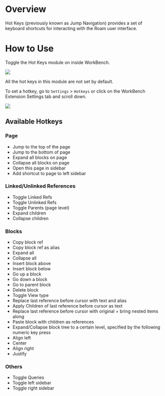 # Overview

Hot Keys (previously known as Jump Navigation) provides a set of keyboard shortcuts for interacting with the Roam user interface.

# How to Use

Toggle the Hot Keys module on inside WorkBench.

![](https://firebasestorage.googleapis.com/v0/b/firescript-577a2.appspot.com/o/imgs%2Fapp%2Froamjs%2FmcNVI3C5U_.png?alt=media&token=369636dc-5d0a-477e-9640-4241a0bb7978)

All the hot keys in this module are not set by default.

To set a hotkey, go to `Settings` > `Hotkeys` or click on the WorkBench Extension Settings tab and scroll down.

![](https://firebasestorage.googleapis.com/v0/b/firescript-577a2.appspot.com/o/imgs%2Fapp%2Froamjs%2FG_NffwloDB.png?alt=media&token=7b81c88a-52c2-4348-bc03-a913af59c6b1)

## Available Hotkeys

### Page

- Jump to the top of the page
- Jump to the bottom of page
- Expand all blocks on page
- Collapse all blocks on page
- Open this page in sidebar
- Add shortcut to page to left sidebar

### Linked/Unlinked References

- Toggle Linked Refs
- Toggle Unlinked Refs
- Toggle Parents (page level)
- Expand children
- Collapse children

### Blocks

- Copy block ref
- Copy block ref as alias
- Expand all
- Collapse all
- Insert block above
- Insert block below
- Go up a block
- Go down a block
- Go to parent block
- Delete block
- Toggle View type
- Replace last reference before cursor with text and alias
- Apply Children of last reference before cursor as text
- Replace last reference before cursor with original + bring nested items along
- Paste block with children as references
- Expand/Collapse block tree to a certain level, specified by the following numeric key press
- Align left
- Center
- Align right
- Justify

### Others

- Toggle Queries
- Toggle left sidebar
- Toggle right sidebar
